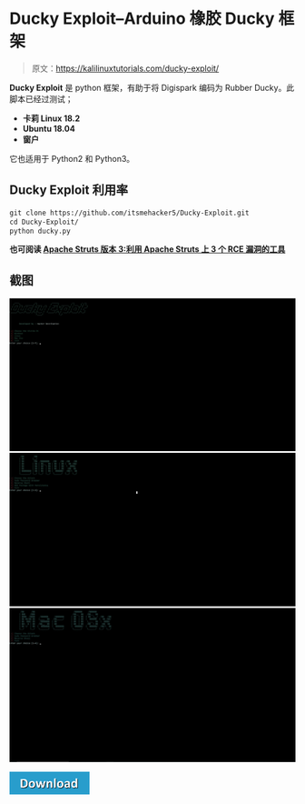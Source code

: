 # Ducky Exploit–Arduino 橡胶 Ducky 框架

> 原文：<https://kalilinuxtutorials.com/ducky-exploit/>

**Ducky Exploit** 是 python 框架，有助于将 Digispark 编码为 Rubber Ducky。此脚本已经过测试；

*   **卡莉 Linux 18.2**
*   **Ubuntu 18.04**
*   **窗户**

它也适用于 Python2 和 Python3。

## **Ducky Exploit 利用率**

```
git clone https://github.com/itsmehacker5/Ducky-Exploit.git
cd Ducky-Exploit/
python ducky.py
```

**也可阅读 [Apache Struts 版本 3:利用 Apache Struts 上 3 个 RCE 漏洞的工具](https://kalilinuxtutorials.com/apache-struts-version-3/)**

## **截图**

![](img/31ab5a783e6d71b0c7d0c5d73479e701.png)![](img/c09b7b5fbc5b61a29ed771e5310da459.png)![](img/28fd12e5f81727dfd9dee81ee34123ce.png)

[![](img/d861a9096555aeb1980fc054015933d7.png)](https://github.com/itsmehacker/Ducky-Exploit)